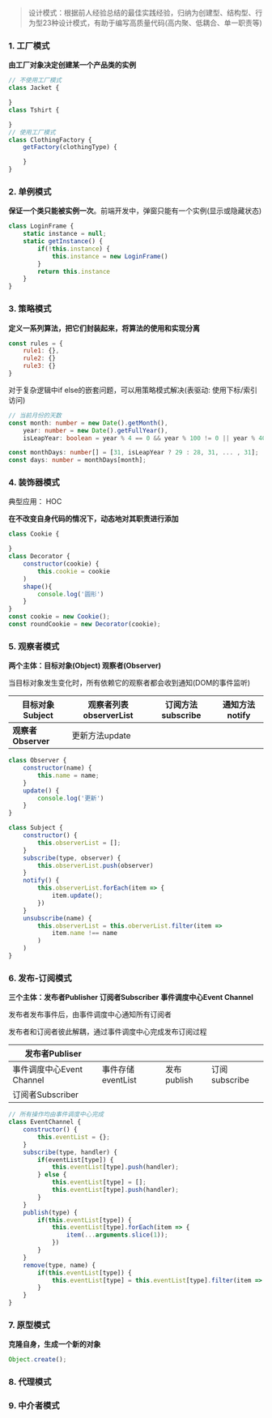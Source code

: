 > 设计模式：根据前人经验总结的最佳实践经验，归纳为创建型、结构型、行为型23种设计模式，有助于编写高质量代码(高内聚、低耦合、单一职责等)

### 1. 工厂模式

**由工厂对象决定创建某一个产品类的实例**

```javascript
// 不使用工厂模式
class Jacket {

}
class Tshirt {

}
// 使用工厂模式
class ClothingFactory {
    getFactory(clothingType) {

    }
}
```

### 2. 单例模式

**保证一个类只能被实例一次**。前端开发中，弹窗只能有一个实例(显示或隐藏状态)

```javascript
class LoginFrame {
    static instance = null;
    static getInstance() {
        if(!this.instance) {
            this.instance = new LoginFrame()
        }
        return this.instance
    }
}
```

### 3. 策略模式

**定义一系列算法，把它们封装起来，将算法的使用和实现分离**

```javascript
const rules = {
    rule1: {},
    rule2: {}
    rule3: {}
}
```

对于复杂逻辑中if else的嵌套问题，可以用策略模式解决(表驱动: 使用下标/索引访问)

```typescript
// 当前月份的天数
const month: number = new Date().getMonth(),
    year: number = new Date().getFullYear(),
    isLeapYear: boolean = year % 4 == 0 && year % 100 != 0 || year % 400 == 0;

const monthDays: number[] = [31, isLeapYear ? 29 : 28, 31, ... , 31];
const days: number = monthDays[month];
```

### 4. 装饰器模式

典型应用： HOC

**在不改变自身代码的情况下，动态地对其职责进行添加**

```javascript
class Cookie {

}
class Decorator {
    constructor(cookie) {
        this.cookie = cookie
    )
    shape(){
        console.log('圆形')
    }
}
const cookie = new Cookie();
const roundCookie = new Decorator(cookie);
```

### 5. 观察者模式

**两个主体：目标对象(Object)  观察者(Observer)**

当目标对象发生变化时，所有依赖它的观察者都会收到通知(DOM的事件监听)

| 目标对象Subject     | 观察者列表observerList | 订阅方法subscribe | 通知方法notify |
| --------------- | ----------------- | ------------- | ---------- |
| **观察者Observer** | 更新方法update        |               |            |

```javascript
class Observer {
    constructor(name) {
        this.name = name;
    }
    update() {
        console.log('更新')
    }
}

class Subject {
    constructor() {
        this.observerList = [];
    }
    subscribe(type, observer) {
        this.observerList.push(observer)
    }
    notify() {
        this.observerList.forEach(item => {
            item.update();
        })
    }
    unsubscribe(name) {
        this.observerList = this.oberverList.filter(item => 
            item.name !== name
        )
    )
}
```

### 6. 发布-订阅模式

**三个主体：发布者Publisher  订阅者Subscriber  事件调度中心Event Channel**

发布者发布事件后，由事件调度中心通知所有订阅者

发布者和订阅者彼此解耦，通过事件调度中心完成发布订阅过程

| 发布者Publiser         |               |           |             |
| ------------------- | ------------- | --------- | ----------- |
| 事件调度中心Event Channel | 事件存储eventList | 发布publish | 订阅subscribe |
| 订阅者Subscriber       |               |           |             |

```javascript
// 所有操作均由事件调度中心完成
class EventChannel {
    constructor() {
        this.eventList = {};
    }
    subscribe(type, handler) {
        if(eventList[type]) {
            this.eventList[type].push(handler);
        } else {
            this.eventList[type] = [];
            this.eventList[type].push(handler);
        }
    }
    publish(type) {
        if(this.eventList[type]) {
            this.eventList[type].forEach(item => {
                item(...arguments.slice(1));
            })
        }
    }
    remove(type, name) {
        if(this.eventList[type]) {
            this.eventList[type] = this.eventList[type].filter(item => item.name !== name)
        }
    }
}
```

### 7. 原型模式

**克隆自身，生成一个新的对象**

```javascript
Object.create();
```

### 8. 代理模式

### 9. 中介者模式
